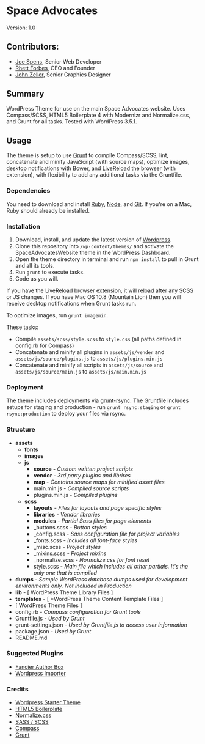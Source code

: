 # Space Advocates

Version: 1.0

## Contributors:

* [Joe Spens](https://github.com/josephspens), Senior Web Developer
* [Rhett Forbes](https://github.com/Rhettajf), CEO and Founder
* [John Zeller](https://github.com/JohnLZeller), Senior Graphics Designer

## Summary

WordPress Theme for use on the main Space Advocates website. Uses Compass/SCSS, HTML5 Boilerplate 4 with Modernizr and Normalize.css, and Grunt for all tasks. Tested with WordPress 3.5.1.

## Usage

The theme is setup to use [Grunt](http://gruntjs.com/) to compile Compass/SCSS, lint, concatenate and minify JavaScript (with source maps), optimize images, desktop notifications with [Bower](https://github.com/yatskevich/grunt-bower-task), and [LiveReload](http://livereload.com/) the browser (with extension), with flexibility to add any additional tasks via the Gruntfile.

### Dependencies

You need to download and install [Ruby](http://www.ruby-lang.org/en/downloads/), [Node](http://nodejs.org/), and [Git](https://help.github.com/articles/set-up-git). If you're on a Mac, Ruby should already be installed.

### Installation

1. Download, install, and update the latest version of [Wordpress](http://wordpress.org/download/).
2. Clone this repository into `/wp-content/themes/` and activate the SpaceAdvocatesWebsite theme in the WordPress Dashboard.
3. Open the theme directory in terminal and run `npm install` to pull in Grunt and all its tools.
4. Run `grunt` to execute tasks.
5. Code as you will.

If you have the LiveReload browser extension, it will reload after any SCSS or JS changes. If you have Mac OS 10.8 (Mountain Lion) then you will receive desktop notifications when Grunt tasks run.

To optimize images, run `grunt imagemin`.

These tasks:
- Compile `assets/scss/style.scss` to `style.css` (all paths defined in config.rb for Compass)
- Concatenate and minify all plugins in `assets/js/vender` and `assets/js/source/plugins.js` to `assets/js/plugins.min.js`
- Concatenate and minify all scripts in `assets/js/source` and `assets/js/source/main.js` to `assets/js/main.min.js`

### Deployment

The theme includes deployments via [grunt-rsync](https://github.com/jedrichards/grunt-rsync). The Gruntfile includes setups for staging and production - run `grunt rsync:staging` or `grunt rsync:production` to deploy your files via rsync.

### Structure

* **assets**
	* **fonts**
	* **images**
	* **js**
		* **source** - *Custom written project scripts*
		* **vendor** - *3rd party plugins and librires*
		* **map** - *Contains source maps for minified asset files*
		* main.min.js - *Compiled source scripts*
		* plugins.min.js - *Compiled plugins*
	* **scss**
		* **layouts** - *Files for layouts and page specific styles*
		* **libraries** - *Vendor libraries*
		* **modules** - *Partial Sass files for page elements*
		* _buttons.scss - *Button styles*
		* _config.scss - *Sass configuration file for project variables*
		* _fonts.scss - *Includes all font-face styles*
		* _misc.scss - *Project styles*
		* _mixins.scss - *Project mixins*
		* _normalize.scss - *Normalize.css for font reset*
		* style.scss - *Main file which includes all other partials. It's the only one that is compiled*
* **dumps** - *Sample WordPress database dumps used for development environments only. Not included in Production*
* **lib** - [ WordPress Theme Library Files ]
* **templates** - [ *WordPress Theme Content Template Files ]
* [ WordPress Theme Files ]
* config.rb - *Compass configuration for Grunt tools*
* Gruntfile.js - *Used by Grunt*
* grunt-settings.json - *Used by Gruntfile.js to access user information*
* package.json - *Used by Grunt*
* README.md

### Suggested Plugins

* [Fancier Author Box](http://wordpress.org/plugins/fancier-author-box/)
* [Wordpress Importer](http://wordpress.org/plugins/wordpress-importer/)

### Credits

* [Wordpress Starter Theme](https://github.com/mattbanks/WordPress-Starter-Theme)
* [HTML5 Boilerplate](http://html5boilerplate.com)
* [Normalize.css](http://necolas.github.com/normalize.css)
* [SASS / SCSS](http://sass-lang.com/)
* [Compass](http://compass-style.org)
* [Grunt](http://gruntjs.com/)

